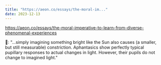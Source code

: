 ```yaml
---
title: "https://aeon.co/essays/the-moral-im..."
date: 2023-12-13
---
```


https://aeon.co/essays/the-moral-imperative-to-learn-from-diverse-phenomenal-experiences

🤯: "...simply imagining something bright like the Sun also causes (a smaller, but still measurable) constriction. Aphantasics show perfectly typical pupillary responses to actual changes in light. However, their pupils do not change to imagined light."


